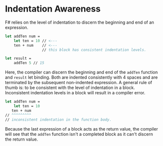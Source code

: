 # Indentation Awareness

F# relies on the level of indentation to discern the beginning and end of an expression.

```fsharp
let addTen num =
    let ten = 10 // <---
    ten + num    // <---
                 // this block has consistent indentation levels.

let result =
    addTen 5 // 15
```

Here, the compiler can discern the beginning and end of the `addTen` function and `result` let binding. Both are indented consistently with 4 spaces and are terminated by the subsequent non-indented expression. A general rule of thumb is: to be consistent with the level of indentation in a block. Inconsistent indentation levels in a block will result in a compiler error.

```fsharp
let addTen num =
    let ten = 10
   ten + num
// ^^^^^^^^^
// inconsistent indentation in the function body.
```

Because the last expression of a block acts as the return value, the compiler will see that the `addTen` function isn't a completed block as it can't discern the return value.
